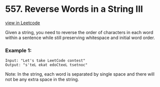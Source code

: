 # 557. Reverse Words in a String III
[view in Leetcode](https://leetcode.com/problems/reverse-words-in-a-string-iii/)

Given a string, you need to reverse the order of characters in each word within a sentence while still preserving whitespace and initial word order.

### Example 1:
    Input: "Let's take LeetCode contest"
    Output: "s'teL ekat edoCteeL tsetnoc"

Note: In the string, each word is separated by single space and there will not be any extra space in the string.